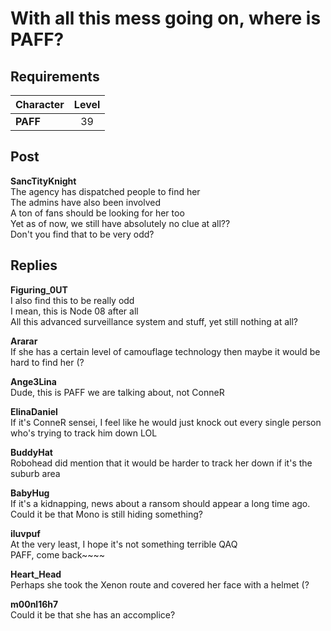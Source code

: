 # With all this mess going on, where is PAFF?
## Requirements
|Character|Level|
|---------|:---:|
|**PAFF** | 39  |

## Post
**SancTityKnight**<br>
The agency has dispatched people to find her<br>
The admins have also been involved<br>
A ton of fans should be looking for her too<br>
Yet as of now, we still have absolutely no clue at all??<br>
Don't you find that to be very odd?
## Replies
**Figuring_0UT**<br>
I also find this to be really odd<br>
I mean, this is Node 08 after all<br>
All this advanced surveillance system and stuff, yet still nothing at all? 

**Ararar**<br>
If she has a certain level of camouflage technology then maybe it would be hard to find her (?

**Ange3Lina**<br>
Dude, this is PAFF we are talking about, not ConneR

**ElinaDaniel**<br>
If it's ConneR sensei, I feel like he would just knock out every single person who's trying to track him down LOL

**BuddyHat**<br>
Robohead did mention that it would be harder to track her down if it's the suburb area

**BabyHug**<br>
If it's a kidnapping, news about a ransom should appear a long time ago. Could it be that Mono is still hiding something?

**iluvpuf**<br>
At the very least, I hope it's not something terrible QAQ<br>
PAFF, come back\~\~\~\~

**Heart_Head**<br>
Perhaps she took the Xenon route and covered her face with a helmet (?

**m00nl16h7**<br>
Could it be that she has an accomplice?

